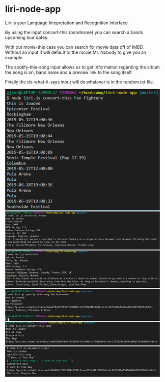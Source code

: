 # liri-node-app
Liri is your Language Intepretation and Recognition Interface

By using the input concert-this (bandname) you can search a bands upcoming tour dates.

With our movie-this case you can search for movie data off of IMBD. Without an input it will default to the movie Mr. Nobody to give you an example.

The spotify-this-song input allows us to get information regarding the album the song is on, band name and a preview link to the song itself.

Finally the do-what-it-says input will do whatever is in the random.txt file.

![Bands](images/bands.PNG)
![Movies](images/movie.PNG)
![Movies2](images/default-movie.PNG)
![Spotify](images/spotify.PNG)
![Spotify2](images/default-spotify.PNG)
![DoWhatever](images/whatever.PNG)

